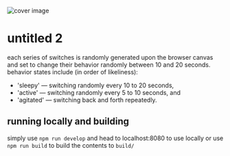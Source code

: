 ![cover image](https://i.imgur.com/sjDFn4S.png)
# untitled 2
each series of switches is randomly generated upon the browser canvas and set to change their behavior randomly between 10 and 20 seconds. behavior states include (in order of likeliness):
- 'sleepy' — switching randomly every 10 to 20 seconds,
- 'active' — switching randomly every 5 to 10 seconds, and
- 'agitated' — switching back and forth repeatedly.

## running locally and building

simply use `npm run develop` and head to localhost:8080 to use locally or use `npm run build` to build the contents to `build/`